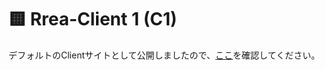 # 🟨 Rrea-Client 1 (C1)

デフォルトのClientサイトとして公開しましたので、[ここ](https://github.com/kensoz/Rrea-client)を確認してください。
